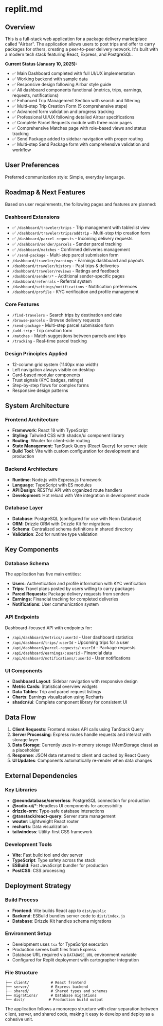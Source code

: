 # replit.md

## Overview

This is a full-stack web application for a package delivery marketplace called "Airbar". The application allows users to post trips and offer to carry packages for others, creating a peer-to-peer delivery network. It's built with a modern tech stack featuring React, Express, and PostgreSQL.

**Current Status (January 10, 2025):**
- ✅ Main Dashboard completed with full UI/UX implementation
- ✅ Working backend with sample data
- ✅ Responsive design following Airbar style guide
- ✅ All dashboard components functional (metrics, trips, earnings, requests, notifications)
- ✅ Enhanced Trip Management Section with search and filtering
- ✅ Multi-step Trip Creation Form (5 comprehensive steps)
- ✅ Advanced form validation and progress tracking
- ✅ Professional UI/UX following detailed Airbar specifications
- ✅ Complete Parcel Requests module with three main pages
- ✅ Comprehensive Matches page with role-based views and status tracking
- ✅ Send Package added to sidebar navigation with proper routing
- ✅ Multi-step Send Package form with comprehensive validation and workflow

## User Preferences

Preferred communication style: Simple, everyday language.

## Roadmap & Next Features

Based on user requirements, the following pages and features are planned:

### Dashboard Extensions
- ✅ `/dashboard/traveler/trips` - Trip management with table/list view
- ✅ `/dashboard/traveler/trips/addtrip` - Multi-step trip creation form
- ✅ `/dashboard/parcel-requests` - Incoming delivery requests
- ✅ `/dashboard/sender/parcels` - Sender parcel tracking
- ✅ `/dashboard/matches` - Confirmed deliveries management
- ✅ `/send-package` - Multi-step parcel submission form
- `/dashboard/traveler/earnings` - Earnings dashboard and payouts
- `/dashboard/traveler/history` - Past trips & deliveries
- `/dashboard/traveler/reviews` - Ratings and feedback
- `/dashboard/sender/*` - Additional sender-specific pages
- `/dashboard/referrals` - Referral system
- `/dashboard/settings/notifications` - Notification preferences
- `/dashboard/profile` - KYC verification and profile management

### Core Features
- `/find-travelers` - Search trips by destination and date
- `/browse-parcels` - Browse delivery requests
- `/send-package` - Multi-step parcel submission form
- `/add-trip` - Trip creation form
- `/matches` - Match suggestions between parcels and trips
- `/tracking` - Real-time parcel tracking

### Design Principles Applied
- 12-column grid system (1140px max width)
- Left navigation always visible on desktop
- Card-based modular components
- Trust signals (KYC badges, ratings)
- Step-by-step flows for complex forms
- Responsive design patterns

## System Architecture

### Frontend Architecture
- **Framework**: React 18 with TypeScript
- **Styling**: Tailwind CSS with shadcn/ui component library
- **Routing**: Wouter for client-side routing
- **State Management**: TanStack Query (React Query) for server state
- **Build Tool**: Vite with custom configuration for development and production

### Backend Architecture
- **Runtime**: Node.js with Express.js framework
- **Language**: TypeScript with ES modules
- **API Design**: RESTful API with organized route handlers
- **Development**: Hot reload with Vite integration in development mode

### Database Layer
- **Database**: PostgreSQL (configured for use with Neon Database)
- **ORM**: Drizzle ORM with Drizzle Kit for migrations
- **Schema**: Centralized schema definitions in shared directory
- **Validation**: Zod for runtime type validation

## Key Components

### Database Schema
The application has five main entities:
- **Users**: Authentication and profile information with KYC verification
- **Trips**: Travel plans posted by users willing to carry packages
- **Parcel Requests**: Package delivery requests from senders
- **Earnings**: Financial tracking for completed deliveries
- **Notifications**: User communication system

### API Endpoints
Dashboard-focused API with endpoints for:
- `/api/dashboard/metrics/:userId` - User dashboard statistics
- `/api/dashboard/trips/:userId` - Upcoming trips for a user
- `/api/dashboard/parcel-requests/:userId` - Package requests
- `/api/dashboard/earnings/:userId` - Financial data
- `/api/dashboard/notifications/:userId` - User notifications

### UI Components
- **Dashboard Layout**: Sidebar navigation with responsive design
- **Metric Cards**: Statistical overview widgets
- **Data Tables**: Trip and parcel request listings
- **Charts**: Earnings visualization using Recharts
- **shadcn/ui**: Complete component library for consistent UI

## Data Flow

1. **Client Requests**: Frontend makes API calls using TanStack Query
2. **Server Processing**: Express routes handle requests and interact with storage layer
3. **Data Storage**: Currently uses in-memory storage (MemStorage class) as a placeholder
4. **Response**: JSON data returned to client and cached by React Query
5. **UI Updates**: Components automatically re-render when data changes

## External Dependencies

### Key Libraries
- **@neondatabase/serverless**: PostgreSQL connection for production
- **@radix-ui/***: Headless UI components for accessibility
- **drizzle-orm**: Type-safe database interactions
- **@tanstack/react-query**: Server state management
- **wouter**: Lightweight React router
- **recharts**: Data visualization
- **tailwindcss**: Utility-first CSS framework

### Development Tools
- **Vite**: Fast build tool and dev server
- **TypeScript**: Type safety across the stack
- **ESBuild**: Fast JavaScript bundler for production
- **PostCSS**: CSS processing

## Deployment Strategy

### Build Process
- **Frontend**: Vite builds React app to `dist/public`
- **Backend**: ESBuild bundles server code to `dist/index.js`
- **Database**: Drizzle Kit handles schema migrations

### Environment Setup
- Development uses `tsx` for TypeScript execution
- Production serves built files from Express
- Database URL required via `DATABASE_URL` environment variable
- Configured for Replit deployment with cartographer integration

### File Structure
```
├── client/          # React frontend
├── server/          # Express backend  
├── shared/          # Shared types and schemas
├── migrations/      # Database migrations
└── dist/           # Production build output
```

The application follows a monorepo structure with clear separation between client, server, and shared code, making it easy to develop and deploy as a cohesive unit.